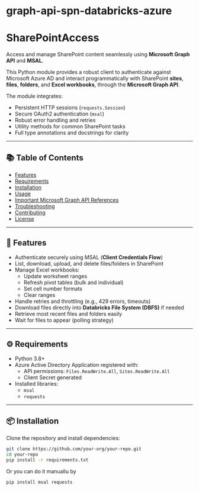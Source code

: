 # graph-api-spn-databricks-azure

# SharePointAccess

Access and manage SharePoint content seamlessly using **Microsoft Graph API** and **MSAL**.

This Python module provides a robust client to authenticate against Microsoft Azure AD and interact programmatically with SharePoint **sites**, **files**, **folders**, and **Excel workbooks**, through the **Microsoft Graph API**.

The module integrates:
- Persistent HTTP sessions (`requests.Session`)
- Secure OAuth2 authentication (`msal`)
- Robust error handling and retries
- Utility methods for common SharePoint tasks
- Full type annotations and docstrings for clarity

---

## 📚 Table of Contents

- [Features](#features)
- [Requirements](#requirements)
- [Installation](#installation)
- [Usage](#usage)
- [Important Microsoft Graph API References](#important-microsoft-graph-api-references)
- [Troubleshooting](#troubleshooting)
- [Contributing](#contributing)
- [License](#license)

---

## 🚀 Features

- Authenticate securely using MSAL (**Client Credentials Flow**)
- List, download, upload, and delete files/folders in SharePoint
- Manage Excel workbooks:
  - Update worksheet ranges
  - Refresh pivot tables (bulk and individual)
  - Set cell number formats
  - Clear ranges
- Handle retries and throttling (e.g., 429 errors, timeouts)
- Download files directly into **Databricks File System (DBFS)** if needed
- Retrieve most recent files and folders easily
- Wait for files to appear (polling strategy)

---

## ⚙️ Requirements

- Python 3.8+
- Azure Active Directory Application registered with:
  - API permissions: `Files.ReadWrite.All`, `Sites.ReadWrite.All`
  - Client Secret generated
- Installed libraries:
  - `msal`
  - `requests`

---

## 📦 Installation

Clone the repository and install dependencies:

```bash
git clone https://github.com/your-org/your-repo.git
cd your-repo
pip install -r requirements.txt
```

Or you can do it manuallu by

```bash
pip install msal requests
```